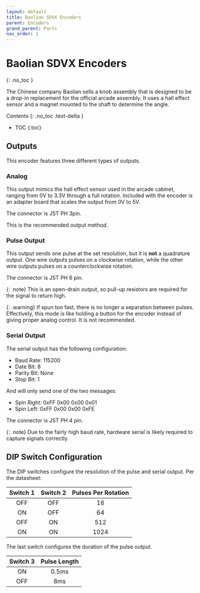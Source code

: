 ```yaml
---
layout: default
title: Baolian SDVX Encoders
parent: Encoders
grand_parent: Parts
nav_order: 1
---
```


# Baolian SDVX Encoders
{: .no_toc }

The Chinese company Baolian sells a knob assembly that is designed to be a drop-in replacement for the official arcade assembly. It uses a hall effect sensor and a magnet mounted to the shaft to determine the angle.

Contents
{: .no_toc .text-delta }

- TOC
{:toc}

## Outputs

This encoder features three different types of outputs.

### Analog

This output mimics the hall effect sensor used in the arcade cabinet, ranging from 0V to 3.3V through a full rotation. Included with the encoder is an adapter board that scales the output from 0V to 5V.

The connector is JST PH 3pin. 

This is the recommended output method.

### Pulse Output

This output sends one pulse at the set resolution, but it is **not** a quadrature output. One wire outputs pulses on a clockwise rotation, while the other wire outputs pulses on a counterclockwise rotation.

The connector is JST PH 6 pin.

{: .note}
This is an open-drain output, so pull-up resistors are required for the signal to return high.

{: .warning}
If spun too fast, there is no longer a separation between pulses. Effectively, this mode is like holding a button for the encoder instead of giving proper analog control. It is not recommended.

### Serial Output

The serial output has the following configuration:
- Baud Rate: 115200
- Date Bit: 8
- Parity Bit: None
- Stop Bit: 1

And will only send one of the two messages:
- Spin Right: 0xFF 0x00 0x00 0x01
- Spin Left: 0xFF 0x00 0x00 0xFE

The connector is JST PH 4 pin.

{: .note}
Due to the fairly high baud rate, hardware serial is likely required to capture signals correctly.

## DIP Switch Configuration

The DIP switches configure the resolution of the pulse and serial output. Per the datasheet:

| Switch 1 | Switch 2 | Pulses Per Rotation |
|:--------:|:--------:|:-------------------:|
| OFF      | OFF      | 16                  |
| ON       | OFF      | 64                  |
| OFF      | ON       | 512                 |
| ON       | ON       | 1024                |

The last switch configures the duration of the pulse output.

| Switch 3 | Pulse Length |
|:--------:|:------------:|
| ON       | 0.5ms        |
| OFF      | 8ms          |
